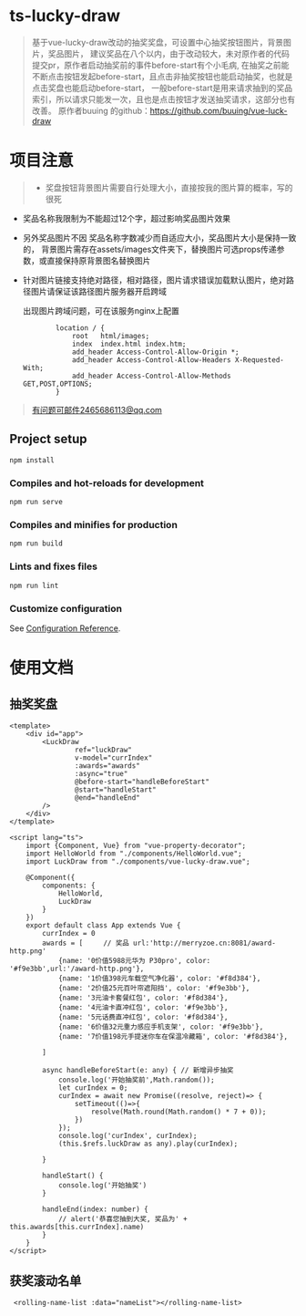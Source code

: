 # ts-lucky-draw

>基于vue-lucky-draw改动的抽奖奖盘，可设置中心抽奖按钮图片，背景图片，奖品图片，
建议奖品在八个以内，由于改动较大，未对原作者的代码提交pr，原作者启动抽奖前的事件before-start有个小毛病,
在抽奖之前能不断点击按钮发起before-start，且点击非抽奖按钮也能启动抽奖，也就是点击奖盘也能启动before-start，
一般before-start是用来请求抽到的奖品索引，所以请求只能发一次，且也是点击按钮才发送抽奖请求，这部分也有改善。
原作者buuing 的github：https://github.com/buuing/vue-luck-draw
# 项目注意
>- 奖盘按钮背景图片需要自行处理大小，直接按我的图片算的概率，写的很死 
- 奖品名称我限制为不能超过12个字，超过影响奖品图片效果
- 另外奖品图片不因 奖品名称字数减少而自适应大小，奖品图片大小是保持一致的，
背景图片需存在assets/images文件夹下，替换图片可选props传递参数，或直接保持原背景图名替换图片
- 针对图片链接支持绝对路径，相对路径，图片请求错误加载默认图片，绝对路径图片请保证该路径图片服务器开启跨域
  
  出现图片跨域问题，可在该服务nginx上配置
  ~~~
          location / {
              root   html/images;
              index  index.html index.htm;
              add_header Access-Control-Allow-Origin *;
              add_header Access-Control-Allow-Headers X-Requested-With;
              add_header Access-Control-Allow-Methods GET,POST,OPTIONS; 
          }
  ~~~ 

>有问题可邮件2465686113@qq.com
## Project setup
```
npm install
```

### Compiles and hot-reloads for development
```
npm run serve
```

### Compiles and minifies for production
```
npm run build
```

### Lints and fixes files
```
npm run lint
```

### Customize configuration
See [Configuration Reference](https://cli.vuejs.org/config/).

# 使用文档
## 抽奖奖盘
~~~
<template>
    <div id="app">
        <LuckDraw
                ref="luckDraw"
                v-model="currIndex"
                :awards="awards"
                :async="true"
                @before-start="handleBeforeStart"
                @start="handleStart"
                @end="handleEnd"
        />
    </div>
</template>

<script lang="ts">
    import {Component, Vue} from "vue-property-decorator";
    import HelloWorld from "./components/HelloWorld.vue";
    import LuckDraw from "./components/vue-lucky-draw.vue";

    @Component({
        components: {
            HelloWorld,
            LuckDraw
        }
    })
    export default class App extends Vue {
        currIndex = 0
        awards = [     // 奖品 url:'http://merryzoe.cn:8081/award-http.png'
            {name: '0价值5988元华为 P30pro', color: '#f9e3bb',url:'/award-http.png'},
            {name: '1价值398元车载空气净化器', color: '#f8d384'},
            {name: '2价值25元百叶帘遮阳挡', color: '#f9e3bb'},
            {name: '3元油卡套餐红包', color: '#f8d384'},
            {name: '4元油卡直冲红包', color: '#f9e3bb'},
            {name: '5元话费直冲红包', color: '#f8d384'},
            {name: '6价值32元重力感应手机支架', color: '#f9e3bb'},
            {name: '7价值198元手提迷你车在保温冷藏箱', color: '#f8d384'},

        ]

        async handleBeforeStart(e: any) { // 新增异步抽奖
            console.log('开始抽奖前',Math.random());
            let curIndex = 0;
            curIndex = await new Promise((resolve, reject)=> {
                setTimeout(()=>{
                    resolve(Math.round(Math.random() * 7 + 0));
                })
            });
            console.log('curIndex', curIndex);
            (this.$refs.luckDraw as any).play(curIndex);

        }

        handleStart() {
            console.log('开始抽奖')
        }

        handleEnd(index: number) {
            // alert('恭喜您抽到大奖, 奖品为' + this.awards[this.currIndex].name)
        }
    }
</script>
~~~

## 获奖滚动名单
~~~       
 <rolling-name-list :data="nameList"></rolling-name-list>
~~~
